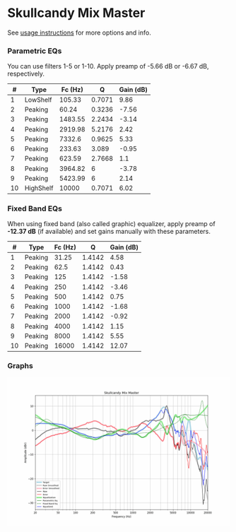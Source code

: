 # Skullcandy Mix Master
See [usage instructions](https://github.com/jaakkopasanen/AutoEq#usage) for more options and info.

### Parametric EQs
You can use filters 1-5 or 1-10. Apply preamp of -5.66 dB or -6.67 dB, respectively.

|   # | Type      |   Fc (Hz) |      Q |   Gain (dB) |
|-----|-----------|-----------|--------|-------------|
|   1 | LowShelf  |    105.33 | 0.7071 |        9.86 |
|   2 | Peaking   |     60.24 | 0.3236 |       -7.56 |
|   3 | Peaking   |   1483.55 | 2.2434 |       -3.14 |
|   4 | Peaking   |   2919.98 | 5.2176 |        2.42 |
|   5 | Peaking   |   7332.6  | 0.9625 |        5.33 |
|   6 | Peaking   |    233.63 | 3.089  |       -0.95 |
|   7 | Peaking   |    623.59 | 2.7668 |        1.1  |
|   8 | Peaking   |   3964.82 | 6      |       -3.78 |
|   9 | Peaking   |   5423.99 | 6      |        2.14 |
|  10 | HighShelf |  10000    | 0.7071 |        6.02 |

### Fixed Band EQs
When using fixed band (also called graphic) equalizer, apply preamp of **-12.37 dB** (if available) and set gains manually with these parameters.

|   # | Type    |   Fc (Hz) |      Q |   Gain (dB) |
|-----|---------|-----------|--------|-------------|
|   1 | Peaking |     31.25 | 1.4142 |        4.58 |
|   2 | Peaking |     62.5  | 1.4142 |        0.43 |
|   3 | Peaking |    125    | 1.4142 |       -1.58 |
|   4 | Peaking |    250    | 1.4142 |       -3.46 |
|   5 | Peaking |    500    | 1.4142 |        0.75 |
|   6 | Peaking |   1000    | 1.4142 |       -1.68 |
|   7 | Peaking |   2000    | 1.4142 |       -0.92 |
|   8 | Peaking |   4000    | 1.4142 |        1.15 |
|   9 | Peaking |   8000    | 1.4142 |        5.55 |
|  10 | Peaking |  16000    | 1.4142 |       12.07 |

### Graphs
![](./Skullcandy%20Mix%20Master.png)
